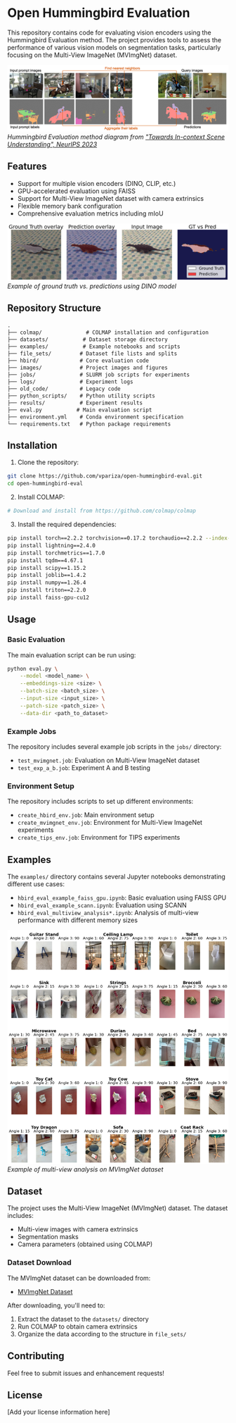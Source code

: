 # Open Hummingbird Evaluation

This repository contains code for evaluating vision encoders using the Hummingbird Evaluation method. The project provides tools to assess the performance of various vision models on segmentation tasks, particularly focusing on the Multi-View ImageNet (MVImgNet) dataset.

![Hummingbird Evaluation Diagram](./images/hbird_icl_diagram.png)
*Hummingbird Evaluation method diagram from ["Towards In-context Scene Understanding", NeurIPS 2023](https://arxiv.org/abs/2306.01667)*

## Features

- Support for multiple vision encoders (DINO, CLIP, etc.)
- GPU-accelerated evaluation using FAISS
- Support for Multi-View ImageNet dataset with camera extrinsics
- Flexible memory bank configuration
- Comprehensive evaluation metrics including mIoU

![Example Results](./images/overlay_gt_pred_dino.png)
*Example of ground truth vs. predictions using DINO model*

## Repository Structure

```
.
├── colmap/              # COLMAP installation and configuration
├── datasets/           # Dataset storage directory
├── examples/           # Example notebooks and scripts
├── file_sets/         # Dataset file lists and splits
├── hbird/             # Core evaluation code
├── images/            # Project images and figures
├── jobs/              # SLURM job scripts for experiments
├── logs/              # Experiment logs
├── old_code/          # Legacy code
├── python_scripts/    # Python utility scripts
├── results/           # Experiment results
├── eval.py           # Main evaluation script
├── environment.yml    # Conda environment specification
└── requirements.txt   # Python package requirements
```

## Installation

1. Clone the repository:
```bash
git clone https://github.com/vpariza/open-hummingbird-eval.git
cd open-hummingbird-eval
```

2. Install COLMAP:
```bash
# Download and install from https://github.com/colmap/colmap
```

3. Install the required dependencies:
```bash
pip install torch==2.2.2 torchvision==0.17.2 torchaudio==2.2.2 --index-url https://download.pytorch.org/whl/cu121
pip install lightning==2.4.0
pip install torchmetrics==1.7.0
pip install tqdm==4.67.1
pip install scipy==1.15.2
pip install joblib==1.4.2
pip install numpy==1.26.4
pip install triton==2.2.0
pip install faiss-gpu-cu12
```

## Usage

### Basic Evaluation

The main evaluation script can be run using:

```bash
python eval.py \
    --model <model_name> \
    --embeddings-size <size> \
    --batch-size <batch_size> \
    --input-size <input_size> \
    --patch-size <patch_size> \
    --data-dir <path_to_dataset>
```

### Example Jobs

The repository includes several example job scripts in the `jobs/` directory:

- `test_mvimgnet.job`: Evaluation on Multi-View ImageNet dataset
- `test_exp_a_b.job`: Experiment A and B testing

### Environment Setup

The repository includes scripts to set up different environments:

- `create_hbird_env.job`: Main environment setup
- `create_mvimgnet_env.job`: Environment for Multi-View ImageNet experiments
- `create_tips_env.job`: Environment for TIPS experiments

## Examples

The `examples/` directory contains several Jupyter notebooks demonstrating different use cases:

- `hbird_eval_example_faiss_gpu.ipynb`: Basic evaluation using FAISS GPU
- `hbird_eval_example_scann.ipynb`: Evaluation using SCANN
- `hbird_eval_multiview_analysis*.ipynb`: Analysis of multi-view performance with different memory sizes

![Multi-View Example](./images/new_3_angles_mvimgnet_cat.png)
*Example of multi-view analysis on MVImgNet dataset*

## Dataset

The project uses the Multi-View ImageNet (MVImgNet) dataset. The dataset includes:
- Multi-view images with camera extrinsics
- Segmentation masks
- Camera parameters (obtained using COLMAP)

### Dataset Download

The MVImgNet dataset can be downloaded from:
- [MVImgNet Dataset](https://1drv.ms/u/s!AnBBK4_o1T9MbXrxhV7BpGdS8tk?e=P7G6F0)

After downloading, you'll need to:
1. Extract the dataset to the `datasets/` directory
2. Run COLMAP to obtain camera extrinsics
3. Organize the data according to the structure in `file_sets/`

## Contributing

Feel free to submit issues and enhancement requests!

## License

[Add your license information here] 